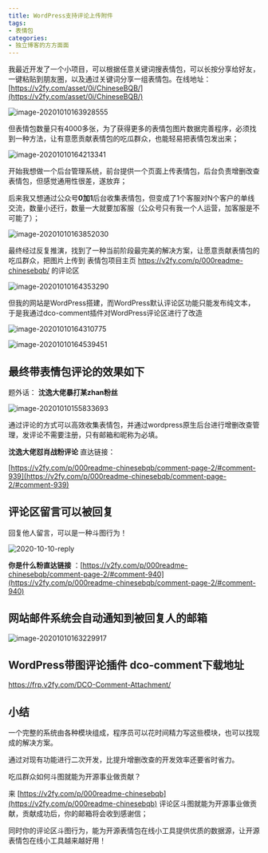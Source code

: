 ```yaml
---
title: WordPress支持评论上传附件 
tags:
- 表情包
categories:
- 独立博客的方方面面
---
```




我最近开发了一个小项目，可以根据任意关键词搜表情包，可以长按分享给好友，一键粘贴到朋友圈，以及通过关键词分享一组表情包。在线地址：[https://v2fy.com/asset/0i/ChineseBQB/](https://v2fy.com/asset/0i/ChineseBQB/)

![image-20201010163928555](https://cdn.fangyuanxiaozhan.com/assets/1694232202535ecJMmZKC.png)



但表情包数量只有4000多张，为了获得更多的表情包图片数据完善程序，必须找到一种方法，让有意愿贡献表情包的吃瓜群众，也能轻易把表情包发出来；



![image-20201010164213341](https://cdn.fangyuanxiaozhan.com/assets/1694232209878ctyedycn.png)

开始我想做一个后台管理系统，前台提供一个页面上传表情包，后台负责增删改查表情包，但感觉通用性很差，遂放弃；

后来我又想通过公众号**0加1**后台收集表情包，但变成了1个客服对N个客户的单线交流，数量小还行，数量一大就要加客服（公众号只有我一个人运营，加客服是不可能了）；

![image-20201010163852030](https://cdn.fangyuanxiaozhan.com/assets/1694232212794niB3Jhpm.png)



最终经过反复推演，找到了一种当前阶段最完美的解决方案，让愿意贡献表情包的吃瓜群众，把图片上传到 表情包项目主页 https://v2fy.com/p/000readme-chinesebqb/  的评论区



![image-20201010164353290](https://cdn.fangyuanxiaozhan.com/assets/1694232215825HXb7eekN.png)





但我的网站是WordPress搭建，而WordPress默认评论区功能只能发布纯文本，于是我通过dco-comment插件对WordPress评论区进行了改造

![image-20201010164310775](https://cdn.fangyuanxiaozhan.com/assets/16942322178126W2Rp71n.png)



![image-20201010164539451](https://cdn.fangyuanxiaozhan.com/assets/1694232220528NjRnrE6z.png)

## 最终带表情包评论的效果如下



题外话： **沈逸大佬暴打某zhan粉丝**

![image-20201010155833693](https://cdn.fangyuanxiaozhan.com/assets/1694232223863TifG4Ycr.png)

通过评论的方式可以高效收集表情包，并通过wordpress原生后台进行增删改查管理，发评论不需要注册，只有邮箱和昵称为必填。



**沈逸大佬怼肖战粉评论** 直达链接：

[https://v2fy.com/p/000readme-chinesebqb/comment-page-2/#comment-939](https://v2fy.com/p/000readme-chinesebqb/comment-page-2/#comment-939)



## 评论区留言可以被回复

回复他人留言，可以是一种斗图行为！

![2020-10-10-reply](https://cdn.fangyuanxiaozhan.com/assets/1694232256630tnJHcWk2.gif)

**你是什么粉直达链接** ：[https://v2fy.com/p/000readme-chinesebqb/comment-page-2/#comment-940](https://v2fy.com/p/000readme-chinesebqb/comment-page-2/#comment-940)



## 网站邮件系统会自动通知到被回复人的邮箱

![image-20201010163229917](https://cdn.fangyuanxiaozhan.com/assets/16942322583204kKQkxcy.png)





## WordPress带图评论插件 dco-comment下载地址

https://frp.v2fy.com/DCO-Comment-Attachment/





## 小结



一个完整的系统由各种模块组成，程序员可以花时间精力写这些模块，也可以找现成的解决方案。

通过对现有功能进行二次开发，比提升增删改查的开发效率还要省时省力。

吃瓜群众如何斗图就能为开源事业做贡献？

来 [https://v2fy.com/p/000readme-chinesebqb](https://v2fy.com/p/000readme-chinesebqb) 评论区斗图就能为开源事业做贡献，贡献成功后，你的邮箱将会收到感谢信；

同时你的评论区斗图行为，能为开源表情包在线小工具提供优质的数据源，让开源表情包在线小工具越来越好用！